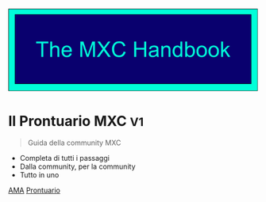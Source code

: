 ![logo](/Assets/Logo/Logo_fit.png)

# Il Prontuario MXC <small>V1</small>

> Guida della community MXC

- Completa di tutti i passaggi
- Dalla community, per la community
- Tutto in uno

[AMA](it-it/MDFiles/AMA/AMA)
[Prontuario](it-it/MDFiles/Handbook/handbook)


